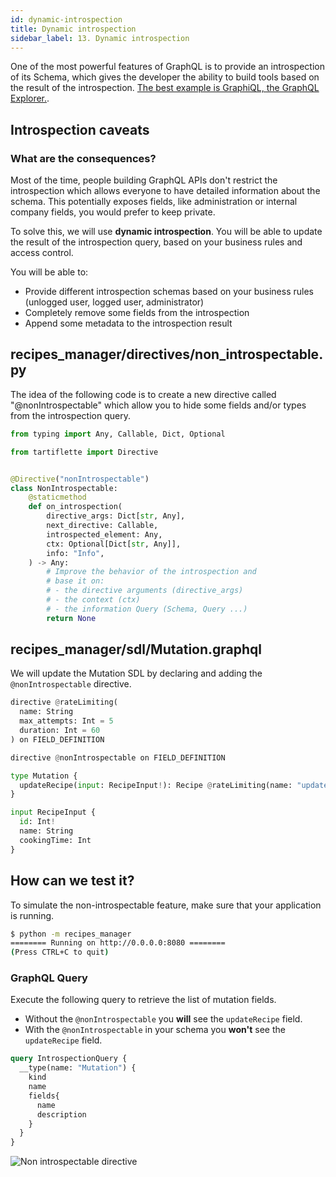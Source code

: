 ```yaml
---
id: dynamic-introspection
title: Dynamic introspection
sidebar_label: 13. Dynamic introspection
---
```


One of the most powerful features of GraphQL is to provide an introspection of its Schema, which gives the developer the ability to build tools based on the result of the introspection. [The best example is GraphiQL, the GraphQL Explorer.](https://github.com/graphql/graphiql).

## Introspection caveats

### What are the consequences?

Most of the time, people building GraphQL APIs don't restrict the introspection which allows everyone to have detailed information about the schema. This potentially exposes fields, like administration or internal company fields, you would prefer to keep private.

To solve this, we will use **dynamic introspection**. You will be able to update the result of the introspection query, based on your business rules and access control.

You will be able to:
* Provide different introspection schemas based on your business rules (unlogged user, logged user, administrator)
* Completely remove some fields from the introspection
* Append some metadata to the introspection result

## **recipes_manager/directives/non_introspectable.py**

The idea of the following code is to create a new directive called "@nonIntrospectable" which allow you to hide some fields and/or types from the introspection query.

```python
from typing import Any, Callable, Dict, Optional

from tartiflette import Directive


@Directive("nonIntrospectable")
class NonIntrospectable:
    @staticmethod
    def on_introspection(
        directive_args: Dict[str, Any],
        next_directive: Callable,
        introspected_element: Any,
        ctx: Optional[Dict[str, Any]],
        info: "Info",
    ) -> Any:
        # Improve the behavior of the introspection and
        # base it on:
        # - the directive arguments (directive_args)
        # - the context (ctx)
        # - the information Query (Schema, Query ...)
        return None

```

## **recipes_manager/sdl/Mutation.graphql**

We will update the Mutation SDL by declaring and adding the `@nonIntrospectable` directive.

```python
directive @rateLimiting(
  name: String
  max_attempts: Int = 5
  duration: Int = 60
) on FIELD_DEFINITION

directive @nonIntrospectable on FIELD_DEFINITION

type Mutation {
  updateRecipe(input: RecipeInput!): Recipe @rateLimiting(name: "update_recipe") @nonIntrospectable
}

input RecipeInput {
  id: Int!
  name: String
  cookingTime: Int
}
```

## How can we test it?

To simulate the non-introspectable feature, make sure that your application is running.

```bash
$ python -m recipes_manager
======== Running on http://0.0.0.0:8080 ========
(Press CTRL+C to quit)

```

### GraphQL Query

Execute the following query to retrieve the list of mutation fields.

* Without the `@nonIntrospectable` you **will** see the `updateRecipe` field.
* With the `@nonIntrospectable` in your schema you **won't** see the `updateRecipe` field.

```graphql
query IntrospectionQuery {
  __type(name: "Mutation") {
    kind
    name
    fields{
      name
      description
    }
  }
}
```

![Non introspectable directive](/docs/assets/nonintrospectable-directive.gif)